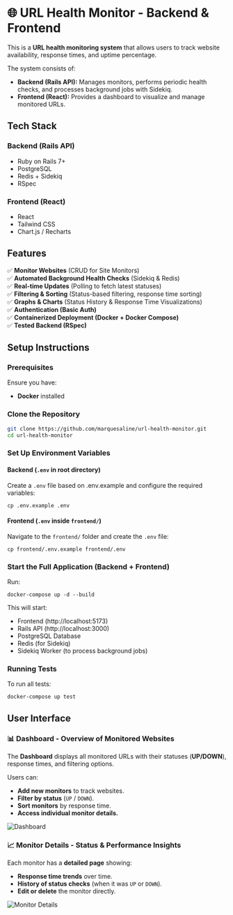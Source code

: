 # 🌐 URL Health Monitor - Backend & Frontend
This is a **URL health monitoring system** that allows users to track website availability, response times, and uptime percentage.  

The system consists of:
- **Backend (Rails API):** Manages monitors, performs periodic health checks, and processes background jobs with Sidekiq.  
- **Frontend (React):** Provides a dashboard to visualize and manage monitored URLs.

## Tech Stack

### Backend (Rails API)

- Ruby on Rails 7+ 
- PostgreSQL 
- Redis + Sidekiq
- RSpec

### Frontend (React)

- React 
- Tailwind CSS 
- Chart.js / Recharts

## Features

✅ **Monitor Websites** (CRUD for Site Monitors)  
✅ **Automated Background Health Checks** (Sidekiq & Redis)  
✅ **Real-time Updates** (Polling to fetch latest statuses)  
✅ **Filtering & Sorting** (Status-based filtering, response time sorting)  
✅ **Graphs & Charts** (Status History & Response Time Visualizations)  
✅ **Authentication (Basic Auth)**  
✅ **Containerized Deployment (Docker + Docker Compose)**  
✅ **Tested Backend (RSpec)**  


## Setup Instructions

### **Prerequisites**

Ensure you have:

- **Docker** installed

### **Clone the Repository**

```sh
git clone https://github.com/marquesaline/url-health-monitor.git
cd url-health-monitor
```

### Set Up Environment Variables

#### Backend (`.env` in root directory)

Create a `.env` file based on .env.example and configure the required variables:

```
cp .env.example .env
```
#### Frontend (`.env` inside `frontend/`)

Navigate to the `frontend/` folder and create the `.env` file:

```
cp frontend/.env.example frontend/.env
```

### Start the Full Application (Backend + Frontend)

Run:

```
docker-compose up -d --build
```

This will start:

- Frontend (http://localhost:5173)
- Rails API (http://localhost:3000)
- PostgreSQL Database
- Redis (for Sidekiq)
- Sidekiq Worker (to process background jobs)

### Running Tests

To run all tests:

```
docker-compose up test
```

## User Interface

### **📊 Dashboard - Overview of Monitored Websites**

The **Dashboard** displays all monitored URLs with their statuses (**UP/DOWN**), response times, and filtering options.  

Users can:

- **Add new monitors** to track websites.
- **Filter by status** (`UP` / `DOWN`).
- **Sort monitors** by response time.
- **Access individual monitor details.**

![Dashboard](https://prnt.sc/Jzf42Ag3UZOn)

### **📈 Monitor Details - Status & Performance Insights**

Each monitor has a **detailed page** showing:
- **Response time trends** over time.
- **History of status checks** (when it was `UP` or `DOWN`).
- **Edit or delete** the monitor directly.

![Monitor Details](https://prnt.sc/TCoNIrmlgW80)